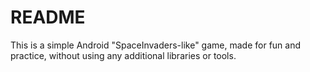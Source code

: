 # README #

This is a simple Android "SpaceInvaders-like" game, made for fun and practice, without using any additional libraries or tools.


